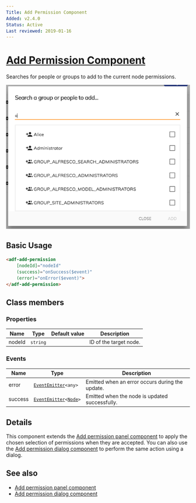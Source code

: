 ```yaml
---
Title: Add Permission Component
Added: v2.4.0
Status: Active
Last reviewed: 2019-01-16
---
```


# [Add Permission Component](../../../lib/content-services/permission-manager/components/add-permission/add-permission.component.ts "Defined in add-permission.component.ts")

Searches for people or groups to add to the current node permissions.

![Add Permission Component](../../docassets/images/add-permission-component.png)

## Basic Usage

```html
<adf-add-permission
    [nodeId]="nodeId"
    (success)="onSuccess($event)"
    (error)="onError($event)">
</adf-add-permission>
```

## Class members

### Properties

| Name | Type | Default value | Description |
| ---- | ---- | ------------- | ----------- |
| nodeId | `string` |  | ID of the target node. |

### Events

| Name | Type | Description |
| ---- | ---- | ----------- |
| error | [`EventEmitter`](https://angular.io/api/core/EventEmitter)`<any>` | Emitted when an error occurs during the update. |
| success | [`EventEmitter`](https://angular.io/api/core/EventEmitter)`<`[`Node`](https://github.com/Alfresco/alfresco-js-api/blob/development/src/api/content-rest-api/docs/Node.md)`>` | Emitted when the node is updated successfully. |

## Details

This component extends the [Add permission panel component](add-permission-panel.component.md)
to apply the chosen selection of permissions when they are accepted. You can also
use the [Add permission dialog component](add-permission-dialog.component.md) to perform the same action using a dialog.

## See also

-   [Add permission panel component](add-permission-panel.component.md)
-   [Add permission dialog component](add-permission-dialog.component.md)
